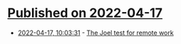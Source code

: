 # [Published on 2022-04-17](index.md)

* [2022-04-17, 10:03:31](https://news.ycombinator.com/item?id=31059770) - [The Joel test for remote work](https://andreschweighofer.com/career/how-to-spot-great-remote-jobs-the-joel-test-for-remote-work/)
